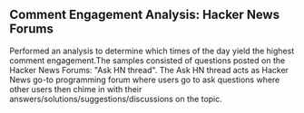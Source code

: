 ## Comment Engagement Analysis: Hacker News Forums
Performed an analysis to determine which times of the day yield the highest comment engagement.The samples consisted of questions posted on the Hacker News Forums: "Ask HN thread". The Ask HN thread acts as Hacker News go-to programming forum where users go to ask questions where other users then chime in with their answers/solutions/suggestions/discussions on the topic.
